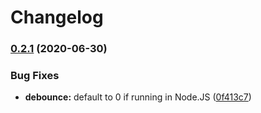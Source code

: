 # Changelog

### [0.2.1](https://www.github.com/kenoxa/svelte-formup/compare/v0.2.0...v0.2.1) (2020-06-30)


### Bug Fixes

* **debounce:** default to 0 if running in Node.JS ([0f413c7](https://www.github.com/kenoxa/svelte-formup/commit/0f413c789d9bba920e14cb3cd38a3659589cb9c7))
